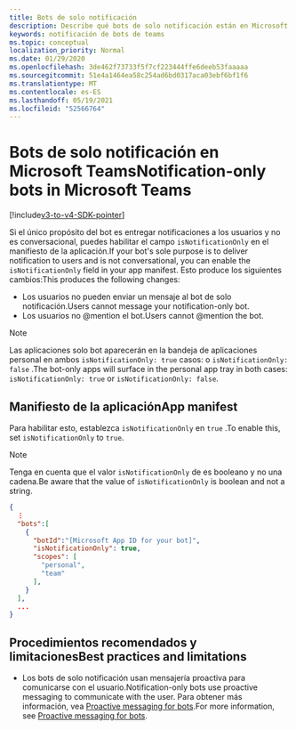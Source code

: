 ```yaml
---
title: Bots de solo notificación
description: Describe qué bots de solo notificación están en Microsoft Teams
keywords: notificación de bots de teams
ms.topic: conceptual
localization_priority: Normal
ms.date: 01/29/2020
ms.openlocfilehash: 3de462f73733f5f7cf223444ffe6deeb53faaaaa
ms.sourcegitcommit: 51e4a1464ea58c254ad6bd0317aca03ebf6bf1f6
ms.translationtype: MT
ms.contentlocale: es-ES
ms.lasthandoff: 05/19/2021
ms.locfileid: "52566764"
---
```

# <a name="notification-only-bots-in-microsoft-teams"></a><span data-ttu-id="2b094-104">Bots de solo notificación en Microsoft Teams</span><span class="sxs-lookup"><span data-stu-id="2b094-104">Notification-only bots in Microsoft Teams</span></span>

[!include[v3-to-v4-SDK-pointer](~/includes/v3-to-v4-pointer-bots.md)]

<span data-ttu-id="2b094-105">Si el único propósito del bot es entregar notificaciones a los usuarios y no es conversacional, puedes habilitar el campo `isNotificationOnly` en el manifiesto de la aplicación.</span><span class="sxs-lookup"><span data-stu-id="2b094-105">If your bot's sole purpose is to deliver notification to users and is not conversational, you can enable the `isNotificationOnly` field in your app manifest.</span></span> <span data-ttu-id="2b094-106">Esto produce los siguientes cambios:</span><span class="sxs-lookup"><span data-stu-id="2b094-106">This produces the following changes:</span></span>

* <span data-ttu-id="2b094-107">Los usuarios no pueden enviar un mensaje al bot de solo notificación.</span><span class="sxs-lookup"><span data-stu-id="2b094-107">Users cannot message your notification-only bot.</span></span>
* <span data-ttu-id="2b094-108">Los usuarios no @mention el bot.</span><span class="sxs-lookup"><span data-stu-id="2b094-108">Users cannot @mention the bot.</span></span>

> [!NOTE]
> <span data-ttu-id="2b094-109">Las aplicaciones solo bot aparecerán en la bandeja de aplicaciones personal en ambos `isNotificationOnly: true` casos: o `isNotificationOnly: false` .</span><span class="sxs-lookup"><span data-stu-id="2b094-109">The bot-only apps will surface in the personal app tray in both cases: `isNotificationOnly: true` or `isNotificationOnly: false`.</span></span>

## <a name="app-manifest"></a><span data-ttu-id="2b094-110">Manifiesto de la aplicación</span><span class="sxs-lookup"><span data-stu-id="2b094-110">App manifest</span></span>

<span data-ttu-id="2b094-111">Para habilitar esto, establezca `isNotificationOnly` en `true` .</span><span class="sxs-lookup"><span data-stu-id="2b094-111">To enable this, set `isNotificationOnly` to `true`.</span></span>

> [!NOTE]
> <span data-ttu-id="2b094-112">Tenga en cuenta que el valor `isNotificationOnly` de es booleano y no una cadena.</span><span class="sxs-lookup"><span data-stu-id="2b094-112">Be aware that the value of `isNotificationOnly` is boolean and not a string.</span></span>

```json
{
  ⋮
  "bots":[
    {
      "botId":"[Microsoft App ID for your bot]",
      "isNotificationOnly": true,
      "scopes": [
        "personal",
        "team"
      ],
    }
  ],
  ...
}
```

## <a name="best-practices-and-limitations"></a><span data-ttu-id="2b094-113">Procedimientos recomendados y limitaciones</span><span class="sxs-lookup"><span data-stu-id="2b094-113">Best practices and limitations</span></span>

* <span data-ttu-id="2b094-114">Los bots de solo notificación usan mensajería proactiva para comunicarse con el usuario.</span><span class="sxs-lookup"><span data-stu-id="2b094-114">Notification-only bots use proactive messaging to communicate with the user.</span></span> <span data-ttu-id="2b094-115">Para obtener más información, vea [Proactive messaging for bots](~/resources/bot-v3/bot-conversations/bots-conv-proactive.md).</span><span class="sxs-lookup"><span data-stu-id="2b094-115">For more information, see [Proactive messaging for bots](~/resources/bot-v3/bot-conversations/bots-conv-proactive.md).</span></span>
